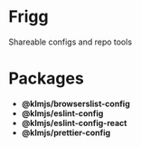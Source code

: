 # Frigg
Shareable configs and repo tools

# Packages
* **@klmjs/browserslist-config**
* **@klmjs/eslint-config**
* **@klmjs/eslint-config-react**
* **@klmjs/prettier-config**

